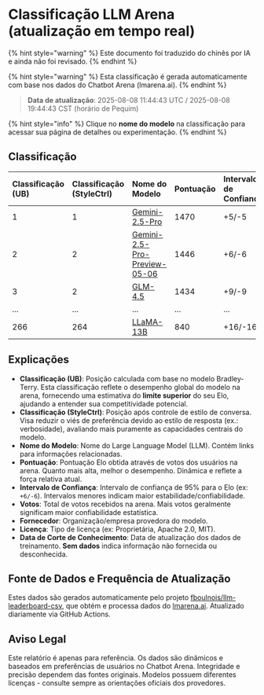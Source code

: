 # Classificação LLM Arena (atualização em tempo real)


{% hint style="warning" %}
Este documento foi traduzido do chinês por IA e ainda não foi revisado.
{% endhint %}




{% hint style="warning" %}
Esta classificação é gerada automaticamente com base nos dados do Chatbot Arena (lmarena.ai).
{% endhint %}

> **Data de atualização**: 2025-08-08 11:44:43 UTC / 2025-08-08 19:44:43 CST (horário de Pequim)

{% hint style="info" %}
Clique no **nome do modelo** na classificação para acessar sua página de detalhes ou experimentação.
{% endhint %}

## Classificação

| Classificação (UB) | Classificação (StyleCtrl) | Nome do Modelo                                                                                                                             | Pontuação | Intervalo de Confiança | Votos       | Fornecedor               | Licença                     | Data de Corte de Conhecimento |
|:--------------------|:---------------------------|:------------------------------------------------------------------------------------------------------------------------------------------|:----------|:------------------------|:-----------|:------------------------|:----------------------------|:------------------------------|
| 1                   | 1                          | [Gemini-2.5-Pro](http://aistudio.google.com/app/prompts/new_chat?model=gemini-2.5-pro)                                                   | 1470      | +5/-5                  | 26,019     | Google                  | Proprietária                | nan                           |
| 2                   | 2                          | [Gemini-2.5-Pro-Preview-05-06](http://aistudio.google.com/app/prompts/new_chat?model=gemini-2.5-pro-preview-05-06)                       | 1446      | +6/-6                  | 13,715     | Google                  | Proprietária                | nan                           |
| 3                   | 2                          | [GLM-4.5](https://z.ai/blog/glm-4.5)                                                                                                     | 1434      | +9/-9                  | 4,112      | Z.ai                    | MIT                         | nan                           |
| ...                 | ...                        | ...                                                                                                                                      | ...       | ...                    | ...        | ...                     | ...                         | ...                           |
| 266                 | 264                        | [LLaMA-13B](https://arxiv.org/abs/2302.13971)                                                                                           | 840       | +16/-16                | 2,446      | Meta                    | Não comercial               | 2023/2                       |

## Explicações

- **Classificação (UB)**: Posição calculada com base no modelo Bradley-Terry. Esta classificação reflete o desempenho global do modelo na arena, fornecendo uma estimativa do **limite superior** do seu Elo, ajudando a entender sua competitividade potencial.
- **Classificação (StyleCtrl)**: Posição após controle de estilo de conversa. Visa reduzir o viés de preferência devido ao estilo de resposta (ex.: verbosidade), avaliando mais puramente as capacidades centrais do modelo.
- **Nome do Modelo**: Nome do Large Language Model (LLM). Contém links para informações relacionadas.
- **Pontuação**: Pontuação Elo obtida através de votos dos usuários na arena. Quanto mais alta, melhor o desempenho. Dinâmica e reflete a força relativa atual.
- **Intervalo de Confiança**: Intervalo de confiança de 95% para o Elo (ex: `+6/-6`). Intervalos menores indicam maior estabilidade/confiabilidade.
- **Votos**: Total de votos recebidos na arena. Mais votos geralmente significam maior confiabilidade estatística.
- **Fornecedor**: Organização/empresa provedora do modelo.
- **Licença**: Tipo de licença (ex: Proprietária, Apache 2.0, MIT).
- **Data de Corte de Conhecimento**: Data de atualização dos dados de treinamento. **Sem dados** indica informação não fornecida ou desconhecida.

## Fonte de Dados e Frequência de Atualização

Estes dados são gerados automaticamente pelo projeto [fboulnois/llm-leaderboard-csv](https://github.com/fboulnois/llm-leaderboard-csv), que obtém e processa dados do [lmarena.ai](https://lmarena.ai/). Atualizado diariamente via GitHub Actions.

## Aviso Legal

Este relatório é apenas para referência. Os dados são dinâmicos e baseados em preferências de usuários no Chatbot Arena. Integridade e precisão dependem das fontes originais. Modelos possuem diferentes licenças - consulte sempre as orientações oficiais dos provedores.
